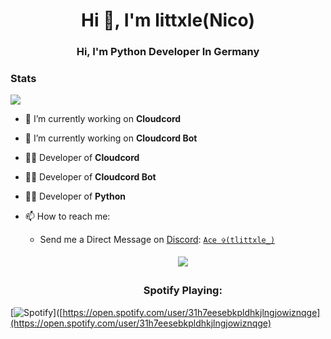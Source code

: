 <h1 align="center">Hi 👋, I'm littxle(Nico)</h1>
<h3 align="center">Hi, I'm Python Developer In Germany</h3>

### Stats
[![](https://github-readme-stats.vercel.app/api?username=littxle&theme=dracula&count_private=true&show_icons=true&hide=contribs)](https://github.com/littxle)

- 🔭 I’m currently working on **Cloudcord**
-  🔭 I’m currently working on **Cloudcord Bot**

- 🧑‍💻 Developer of **Cloudcord**
- 🧑‍💻  Developer of **Cloudcord Bot**

- 🧑‍💻 Developer of **Python**

- 📫 How to reach me:
  
   - Send me a Direct Message on [Discord](https://discord.com): [`Ace ✞(tlittxle_)`](https://discord.com/users/817435791079768105) 
  
     <center> 
       <a href='https://discord.gg/[VAR8sutF](https://discord.gg/GM9mcK9s2W)'> 
         <img src="https://discord.c99.nl/widget/theme-2/817435791079768105.png" style='padding: 5px'> 
       </a> 


       <h3>Spotify Playing:</h3>

[![Spotify](https://novatorem-3imbzd4ji-timoves-projects.vercel.app/api/spotify)]([https://open.spotify.com/user/31h7eesebkpldhkjlngjowiznqge](https://open.spotify.com/user/31h7eesebkpldhkjlngjowiznqge)














